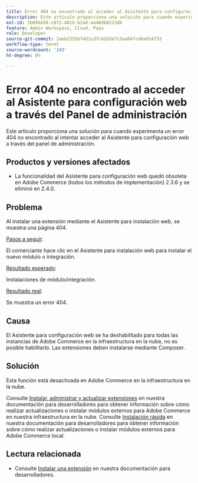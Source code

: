 ```yaml
---
title: Error 404 no encontrado al acceder al Asistente para configuración web a través del Panel de administración
description: Este artículo proporciona una solución para cuando experimenta un error 404 no encontrado al intentar acceder al Asistente para configuración web a través del panel de administración.
exl-id: 1b89da58-c872-481b-b2a0-aa48db8223db
feature: Admin Workspace, Cloud, Paas
role: Developer
source-git-commit: 2aeb2355b74d1cdfc62b5e7c5aa04fcd0a654733
workflow-type: tm+mt
source-wordcount: '243'
ht-degree: 0%

---
```


# Error 404 no encontrado al acceder al Asistente para configuración web a través del Panel de administración

Este artículo proporciona una solución para cuando experimenta un error 404 no encontrado al intentar acceder al Asistente para configuración web a través del panel de administración.

## Productos y versiones afectados

* La funcionalidad del Asistente para configuración web quedó obsoleta en Adobe Commerce (todos los métodos de implementación) 2.3.6 y se eliminó en 2.4.0.

## Problema

Al instalar una extensión mediante el Asistente para instalación web, se muestra una página 404.

<u>Pasos a seguir</u>:

El comerciante hace clic en el Asistente para instalación web para instalar el nuevo módulo o integración.

<u>Resultado esperado</u>:

Instalaciones de módulo/integración.

<u>Resultado real</u>:

Se muestra un error 404.

## Causa

El Asistente para configuración web se ha deshabilitado para todas las instancias de Adobe Commerce en la infraestructura en la nube, no es posible habilitarlo. Las extensiones deben instalarse mediante Composer.

## Solución

Esta función está desactivada en Adobe Commerce en la infraestructura en la nube.

Consulte [Instalar, administrar y actualizar extensiones](https://experienceleague.adobe.com/es/docs/commerce-cloud-service/user-guide/configure-store/extensions) en nuestra documentación para desarrolladores para obtener información sobre cómo realizar actualizaciones o instalar módulos externos para Adobe Commerce en nuestra infraestructura en la nube.
Consulte [Instalación rápida](https://experienceleague.adobe.com/es/docs/commerce-operations/installation-guide/composer) en nuestra documentación para desarrolladores para obtener información sobre cómo realizar actualizaciones o instalar módulos externos para Adobe Commerce local.

## Lectura relacionada

* Consulte [Instalar una extensión](https://experienceleague.adobe.com/es/docs/commerce-cloud-service/user-guide/configure-store/extensions#install-an-extension) en nuestra documentación para desarrolladores.
